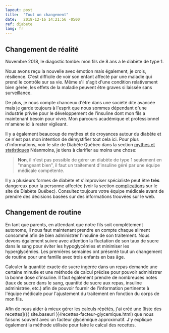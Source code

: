 ```yaml
---
layout: post
title:  "Tout un changement"
date:   2018-12-16 14:21:56 -0500
ref: diabete
lang: fr
---
```

## Changement de réalité

Novembre 2018, le diagostic tombe: mon fils de 8 ans a le diabète de type 1.

Nous avons reçu la nouvelle avec émotion mais également, je crois, résilience. C'est difficile de voir son enfant affecté par une maladie qui prend le contrôle sur sa vie. Même s'il s'agit d'une condition relativement bien gérée, les effets de la maladie peuvent être graves si laissée sans surveillance.

De plus, je nous compte chanceux d'être dans une société dite avancée mais je garde toujours à l'esprit que nous sommes dépendant d'une industrie privée pour le développement de l'insuline dont mon fils a maintenant besoin pour vivre. Mon parcours académique et professionnel m'amène ici à rester vigileant.

Il y a également beaucoup de mythes et de croyances autour du diabète et ce n'est pas mon intention de démystifier tout cela ici. Pour plus d'informations, voir le site de Diabète Québec dans la section [mythes et statistiques](https://www.diabete.qc.ca/fr/comprendre-le-diabete/tout-sur-le-diabete/mythes-et-statistiques) Néanmoins, je tiens à clarifier au moins une chose:

> **Non**, il n'est pas possible de gérer un diabète de type 1 seulement en "mangeant bien", il faut un traitement d'insuline géré par une équipe médicale compétente.

Il y a plusieurs formes de diabète et s'improviser spécialiste peut être **très** dangereux pour la personne affectée (voir la section [complications](https://www.diabete.qc.ca/fr/comprendre-le-diabete/tout-sur-le-diabete/complications) sur le site de Diabète Québec). Consultez toujours votre équipe médicale avant de prendre des décisions basées sur des informations trouvées sur le web.

## Changement de routine

En tant que parents, en attendant que notre fils soit complètement autonome, il nous faut maintenant prendre en compte chaque aliment consommé afin de bien administrer l'insuline de son traitement. Nous devons également suivre avec attention la fluctation de son taux de sucre dans le sang pour éviter les hypoglycémies et minimiser les hyperglycémies. Les premières semaines ont présenté tout un changement de routine pour une famille avec trois enfants en bas âge.

Calculer la quantité exacte de sucre ingérée dans un repas demande une certaine minutie et une méthode de calcul précise pour pouvoir administrer la bonne dose d'insuline. Il faut également prendre de nombreuses notes (taux de sucre dans le sang, quantité de sucre aux repas, insuline administrée, etc.) afin de pouvoir fournir de l'information pertinente à l'équipe médicale pour l'ajustement du traitement en fonction du corps de mon fils.

Afin de nous aider à mieux gérer les calculs répétés, j'ai créé une [liste des recettes]({{ site.baseurl }}/recettes-facteur-glycemique.html) que nous faisons souvent avec un facteur glycémique approximatif. J'y explique également la méthode utilisée pour faire le calcul des recettes.
